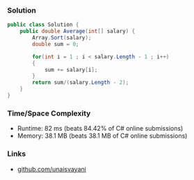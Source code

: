 ### Solution

```c#
public class Solution {
    public double Average(int[] salary) {
        Array.Sort(salary);
        double sum = 0;

        for(int i = 1 ; i < salary.Length - 1 ; i++)
        {
            sum += salary[i];
        }
        return sum/(salary.Length - 2);
    }
}
```

### Time/Space Complexity

- Runtime: 82 ms (beats 84.42% of C# online submissions)
- Memory: 38.1 MB (beats 38.1 MB of C# online submissions)

### Links

- [github.com/unaisvayani](https://github.com/unaisvayani)